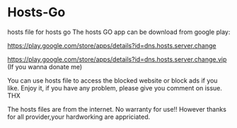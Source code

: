 # Hosts-Go
hosts file for hosts go
The hosts GO app can be download from google play:

https://play.google.com/store/apps/details?id=dns.hosts.server.change


https://play.google.com/store/apps/details?id=dns.hosts.server.change.vip (If you wanna donate me)

You can use hosts file to access the blocked website or block ads if you like. Enjoy it, if you have any problem, please give you comment on issue. THX

The hosts files are from the internet. No warranty for use!! However thanks for all provider,your hardworking are appriciated.
